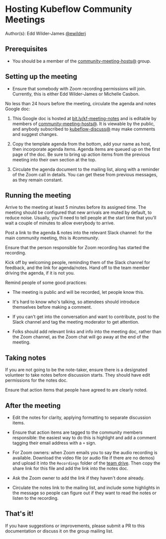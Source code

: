# Hosting Kubeflow Community Meetings

Author(s): Edd Wilder-James [@ewilderj](http://github.com/ewilderj)

## Prerequisites

* You should be a member of the [community-meeting-hosts@](https://groups.google.com/a/kubeflow.org/forum/#!forum/community-meeting-hosts) group. 

## Setting up the meeting

* Ensure that somebody with Zoom recording permissions will join. Currently,
  this is either Edd Wilder-James or Michelle Casbon.

No less than 24 hours before the meeting, circulate the agenda and notes Google
doc:

1. This Google doc is hosted at
   [bit.ly/kf-meeting-notes](http://bit.ly/kf-meeting-notes) and is editable by
   members of
   [community-meeting-hosts@](https://groups.google.com/a/kubeflow.org/forum/#!forum/community-meeting-hosts).
   It is viewable by the public, and anybody subscribed to
   [kubeflow-discuss@](https://groups.google.com/forum/#!forum/kubeflow-discuss)
   may make comments and suggest changes.
   
2. Copy the template agenda from the bottom, add your name as host, then
   incorporate agenda items. Agenda items are queued up on the first page of the
   doc. Be sure to bring up action items from the previous meeting into their
   own section at the top.
   
3. Circulate the agenda document to the mailing list, along with a reminder of
   the Zoom call in details. You can get these from previous messages, as they
   remain constant.

## Running the meeting

Arrive to the meeting at least 5 minutes before its assigned time. The meeting
should be configured that new arrivals are muted by default, to reduce noise.
Usually, you'll need to tell people at the start time that you'll wait a couple
of minutes to allow everybody to arrive.

Post a link to the agenda & notes into the relevant Slack channel: for the main
community meeting, this is *#community*.

Ensure that the person responsible for Zoom recording has started the recording.

Kick off by welcoming people, reminding them of the Slack channel for feedback,
and the link for agenda/notes. Hand off to the team member driving the agenda,
if it is not you.

Remind people of some good practices:

* The meeting is public and will be recorded, let people know this.

* It's hard to know who's talking, so attendees should introduce themselves
  before making a comment.
  
* If you can't get into the conversation and want to contribute, post to the
  Slack channel and tag the meeting moderator to get attention.

* Folks should add relevant links and info into the meeting doc, rather than the
  Zoom channel, as the Zoom chat will go away at the end of the meeting.

## Taking notes

If you are not going to be the note-taker, ensure there is a designated
volunteer to take notes before discussion starts. They should have edit
permissions for the notes doc.

Ensure that action items that people have agreed to are clearly noted.

## After the meeting

* Edit the notes for clarity, applying formatting to separate discussion items.

* Ensure that action items are tagged to the community members responsible: the
  easiest way to do this is highlight and add a comment tagging their email
  address with a `+` sign.
  
* For Zoom owners: when Zoom emails you to say the audio recording is available.
  Download the video file (or audio file if there are no demos) and upload it
  into the `Recordings` folder of the [team
  drive](https://drive.google.com/drive/u/2/folders/150C-v6Hb8gtPZMucyd_65ozyCiY50zFD).
  Then copy the share link for this file and add the link into the notes doc.
  
* Ask the Zoom owner to add the link if they haven't done already.
  
* Circulate the notes link to the mailing list, and include some highlights in
  the message so people can figure out if they want to read the notes or listen
  to the recording.
  
## That's it!

If you have suggestions or improvements, please submit a PR to this
documentation or discuss it on the group mailing list.
